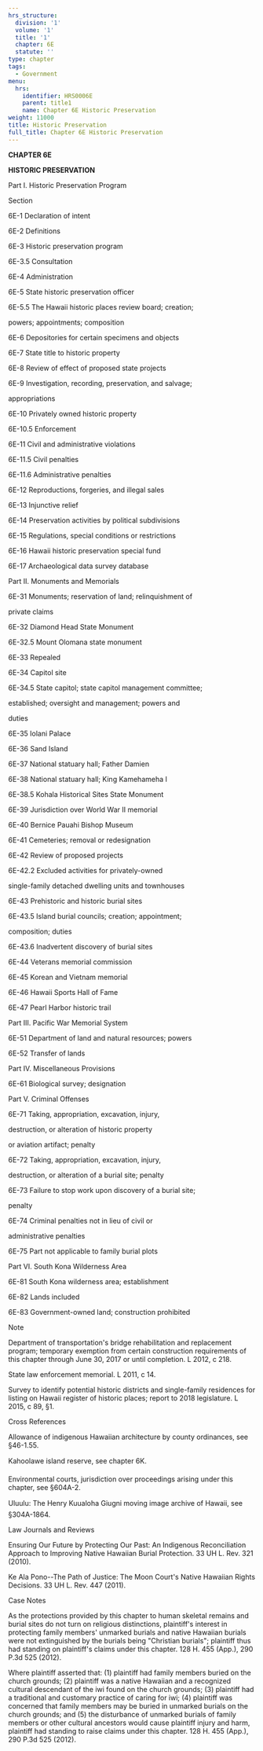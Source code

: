 ```yaml
---
hrs_structure:
  division: '1'
  volume: '1'
  title: '1'
  chapter: 6E
  statute: ''
type: chapter
tags:
  - Government
menu:
  hrs:
    identifier: HRS0006E
    parent: title1
    name: Chapter 6E Historic Preservation
weight: 11000
title: Historic Preservation
full_title: Chapter 6E Historic Preservation
---
```

**CHAPTER 6E**

**HISTORIC PRESERVATION**

Part I. Historic Preservation Program

Section

6E-1 Declaration of intent

6E-2 Definitions

6E-3 Historic preservation program

6E-3.5 Consultation

6E-4 Administration

6E-5 State historic preservation officer

6E-5.5 The Hawaii historic places review board; creation;

powers; appointments; composition

6E-6 Depositories for certain specimens and objects

6E-7 State title to historic property

6E-8 Review of effect of proposed state projects

6E-9 Investigation, recording, preservation, and salvage;

appropriations

6E-10 Privately owned historic property

6E-10.5 Enforcement

6E-11 Civil and administrative violations

6E-11.5 Civil penalties

6E-11.6 Administrative penalties

6E-12 Reproductions, forgeries, and illegal sales

6E-13 Injunctive relief

6E-14 Preservation activities by political subdivisions

6E-15 Regulations, special conditions or restrictions

6E-16 Hawaii historic preservation special fund

6E-17 Archaeological data survey database

Part II. Monuments and Memorials

6E-31 Monuments; reservation of land; relinquishment of

private claims

6E-32 Diamond Head State Monument

6E-32.5 Mount Olomana state monument

6E-33 Repealed

6E-34 Capitol site

6E-34.5 State capitol; state capitol management committee;

established; oversight and management; powers and

duties

6E-35 Iolani Palace

6E-36 Sand Island

6E-37 National statuary hall; Father Damien

6E-38 National statuary hall; King Kamehameha I

6E-38.5 Kohala Historical Sites State Monument

6E-39 Jurisdiction over World War II memorial

6E-40 Bernice Pauahi Bishop Museum

6E-41 Cemeteries; removal or redesignation

6E-42 Review of proposed projects

6E-42.2 Excluded activities for privately-owned

single-family detached dwelling units and townhouses

6E-43 Prehistoric and historic burial sites

6E-43.5 Island burial councils; creation; appointment;

composition; duties

6E-43.6 Inadvertent discovery of burial sites

6E-44 Veterans memorial commission

6E-45 Korean and Vietnam memorial

6E-46 Hawaii Sports Hall of Fame

6E-47 Pearl Harbor historic trail

Part III. Pacific War Memorial System

6E-51 Department of land and natural resources; powers

6E-52 Transfer of lands

Part IV. Miscellaneous Provisions

6E-61 Biological survey; designation

Part V. Criminal Offenses

6E-71 Taking, appropriation, excavation, injury,

destruction, or alteration of historic property

or aviation artifact; penalty

6E-72 Taking, appropriation, excavation, injury,

destruction, or alteration of a burial site; penalty

6E-73 Failure to stop work upon discovery of a burial site;

penalty

6E-74 Criminal penalties not in lieu of civil or

administrative penalties

6E-75 Part not applicable to family burial plots

Part VI. South Kona Wilderness Area

6E-81 South Kona wilderness area; establishment

6E-82 Lands included

6E-83 Government-owned land; construction prohibited

Note

Department of transportation's bridge rehabilitation and replacement program; temporary exemption from certain construction requirements of this chapter through June 30, 2017 or until completion. L 2012, c 218.

State law enforcement memorial. L 2011, c 14.

Survey to identify potential historic districts and single-family residences for listing on Hawaii register of historic places; report to 2018 legislature. L 2015, c 89, §1.

Cross References

Allowance of indigenous Hawaiian architecture by county ordinances, see §46-1.55.

Kahoolawe island reserve, see chapter 6K.

Environmental courts, jurisdiction over proceedings arising under this chapter, see §604A-2.

Uluulu: The Henry Kuualoha Giugni moving image archive of Hawaii, see §304A-1864.

Law Journals and Reviews

Ensuring Our Future by Protecting Our Past: An Indigenous Reconciliation Approach to Improving Native Hawaiian Burial Protection. 33 UH L. Rev. 321 (2010).

Ke Ala Pono--The Path of Justice: The Moon Court's Native Hawaiian Rights Decisions. 33 UH L. Rev. 447 (2011).

Case Notes

As the protections provided by this chapter to human skeletal remains and burial sites do not turn on religious distinctions, plaintiff's interest in protecting family members' unmarked burials and native Hawaiian burials were not extinguished by the burials being "Christian burials"; plaintiff thus had standing on plaintiff's claims under this chapter. 128 H. 455 (App.), 290 P.3d 525 (2012).

Where plaintiff asserted that: (1) plaintiff had family members buried on the church grounds; (2) plaintiff was a native Hawaiian and a recognized cultural descendant of the iwi found on the church grounds; (3) plaintiff had a traditional and customary practice of caring for iwi; (4) plaintiff was concerned that family members may be buried in unmarked burials on the church grounds; and (5) the disturbance of unmarked burials of family members or other cultural ancestors would cause plaintiff injury and harm, plaintiff had standing to raise claims under this chapter. 128 H. 455 (App.), 290 P.3d 525 (2012).